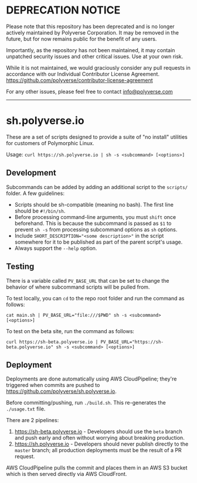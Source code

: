 # DEPRECATION NOTICE

Please note that this repository has been deprecated and is no longer actively maintained by Polyverse Corporation.  It may be removed in the future, but for now remains public for the benefit of any users.

Importantly, as the repository has not been maintained, it may contain unpatched security issues and other critical issues.  Use at your own risk.

While it is not maintained, we would graciously consider any pull requests in accordance with our Individual Contributor License Agreement.  https://github.com/polyverse/contributor-license-agreement

For any other issues, please feel free to contact info@polyverse.com

---

# sh.polyverse.io

These are a set of scripts designed to provide a suite of "no install" utilities for customers of Polymorphic Linux.

Usage: `curl https://sh.polyverse.io | sh -s <subcommand> [<options>]`

## Development

Subcommands can be added by adding an additional script to the `scripts/` folder. A few guidelines:

* Scripts should be sh-compatible (meaning no bash). The first line should be `#!/bin/sh`.
* Before processing command-line arguments, you must `shift` once beforehand. This is because the subcommand is passed as `$1` to prevent `sh -s` from processing subcommand options as `sh` options.
* Include `SHORT_DESCRIPTION="<some description>"` in the script somewhere for it to be published as part of the parent script's usage.
* Always support the `--help` option.

## Testing

There is a variable called `PV_BASE_URL` that can be set to change the behavior of where subcommand scripts will be pulled from.

To test locally, you can `cd` to the repo root folder and run the command as follows:
```
cat main.sh | PV_BASE_URL="file:///$PWD" sh -s <subcommand> [<options>]
```

To test on the beta site, run the command as follows:
```
curl https://sh-beta.polyverse.io | PV_BASE_URL="https://sh-beta.polyverse.io" sh -s <subcommand> [<options>]
```

## Deployment

Deployments are done automatically using AWS CloudPipeline; they're triggered when commits are pushed to https://github.com/polyverse/sh.polyverse.io.

Before committing/pushing, run `./build.sh`. This re-generates the `./usage.txt` file.

There are 2 pipelines:

1. https://sh-beta.polyverse.io - Developers should use the `beta` branch and push early and often without worrying about breaking production.
2. https://sh.polyverse.io - Developers should never publish directly to the `master` branch; all production deployments must be the result of a PR request.

AWS CloudPipeline pulls the commit and places them in an AWS S3 bucket which is then served directly via AWS CloudFront.
